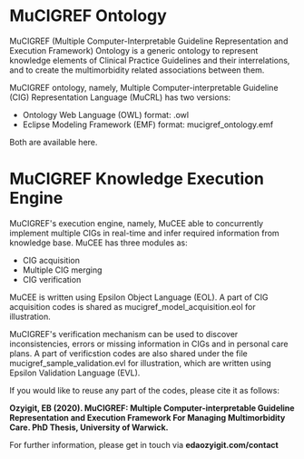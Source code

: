 # MuCIGREF Ontology

MuCIGREF (Multiple Computer-Interpretable Guideline Representation and Execution Framework) Ontology is a generic ontology to represent knowledge elements of Clinical Practice Guidelines and their interrelations, and to create the multimorbidity related associations between them. 

MuCIGREF ontology, namely, Multiple Computer-interpretable Guideline (CIG) Representation Language (MuCRL) has two versions:
  - Ontology Web Language (OWL) format: .owl
  - Eclipse Modeling Framework (EMF) format: mucigref_ontology.emf

Both are available here. 

# MuCIGREF Knowledge Execution Engine
MuCIGREF's execution engine, namely, MuCEE able to concurrently implement multiple CIGs in real-time and infer required information from knowledge base. MuCEE has three modules as:
  - CIG acquisition
  - Multiple CIG merging
  - CIG verification

MuCEE is written using Epsilon Object Language (EOL). A part of CIG acquisition codes is shared as mucigref_model_acquisition.eol for illustration.

MuCIGREF's verification mechanism can be used to discover inconsistencies, errors or missing information in CIGs and in personal care plans. A part of verificstion codes are also shared under the file mucigref_sample_validation.evl for illustration, which are written using Epsilon Validation Language (EVL). 

If you would like to reuse any part of the codes, please cite it as follows:

**Ozyigit, EB (2020). MuCIGREF: Multiple Computer-interpretable Guideline Representation and Execution Framework For Managing Multimorbidity Care. PhD Thesis, University of Warwick.**

For further information, please get in touch via **edaozyigit.com/contact**
